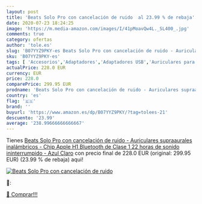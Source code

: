 ```yaml
---
layout: post
title: 'Beats Solo Pro con cancelación de ruido  al 23.99 % de rebaja'
date: 2020-07-23 18:24:25
image: 'https://m.media-amazon.com/images/I/41pMoavQw4L._SL400_.jpg'
comments: true
category: ofertas
author: 'tole.es'
slug: 'B07YYZ9PKY-es Beats Solo Pro con cancelación de ruido - Auriculares...'
sku: 'B07YYZ9PKY-es'
tags: [ 'Accesorios','Adaptadores','Adaptadores USB','Auriculares para equipo de audio','Auriculares y accesorios','Electrónica','Informática','apple', ]
actualPrice: 228.0 EUR
currency: EUR
price: 228.0
comparePrice: 299.95 EUR
prodname: 'Beats Solo Pro con cancelación de ruido - Auriculares supraaurales inalámbricos - Chip Apple H1  Bluetooth de Clase 1  22 horas de sonido ininterrumpido - Azul Claro'
country: 'es'
flag: '🇪🇸'
brand: ''
buyurl: 'https://www.amazon.es/dp/B07YYZ9PKY/?tag=tolees-21'
descuento: '23.99'
average: '238.99666666666667'
---
```


Tienes [Beats Solo Pro con cancelación de ruido - Auriculares supraaurales inalámbricos - Chip Apple H1  Bluetooth de Clase 1  22 horas de sonido ininterrumpido - Azul Claro](https://www.amazon.es/dp/B07YYZ9PKY/?tag=tolees-21) con precio final de  228.0 EUR (original: 299.95 EUR) (23.99 %  de rebaja) aqui!

[![Beats Solo Pro con cancelación de ruido ](https://m.media-amazon.com/images/I/41pMoavQw4L._SL400_.jpg)](https://www.amazon.es/dp/B07YYZ9PKY/?tag=tolees-21)

🔎:


[🛒 Comprar!!!](https://www.amazon.es/dp/B07YYZ9PKY/?tag=tolees-21)
